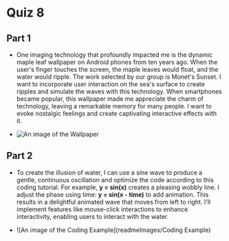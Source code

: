 # Quiz 8 
## Part 1

- One imaging technology that profoundly impacted me is the dynamic maple leaf wallpaper on Android phones from ten years ago. When the user's finger touches the screen, the maple leaves would float, and the water would ripple. The work selected by our group is Monet's Sunset. I want to incorporate user interaction on the sea's surface to create ripples and simulate the waves with this technology. When smartphones became popular, this wallpaper made me appreciate the charm of technology, leaving a remarkable memory for many people. I want to evoke nostalgic feelings and create captivating interactive effects with it.

- ![An image of the Wallpaper](readmeImages/Wallpaper)

## Part 2
- To create the illusion of water, I can use a sine wave to produce a gentle, continuous oscillation and optimize the code according to this coding tutorial. For example, **y = sin(x)** creates a pleasing wobbly line. I adjust the phase using time: **y = sin(x - time)** to add animation. This results in a delightful animated wave that moves from left to right. I'll implement features like mouse-click interactions to enhance interactivity, enabling users to interact with the water.

- ![An image of the Coding Example](readmeImages/Coding Example)
